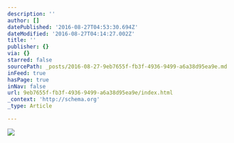 ```yaml
---
description: ''
author: []
datePublished: '2016-08-27T04:53:30.694Z'
dateModified: '2016-08-27T04:14:27.002Z'
title: ''
publisher: {}
via: {}
starred: false
sourcePath: _posts/2016-08-27-9eb7655f-fb3f-4936-9499-a6a38d95ea9e.md
inFeed: true
hasPage: true
inNav: false
url: 9eb7655f-fb3f-4936-9499-a6a38d95ea9e/index.html
_context: 'http://schema.org'
_type: Article

---
```

![](https://the-grid-user-content.s3-us-west-2.amazonaws.com/6492b007-67c3-4cde-8248-6e99d351ce7b.png)